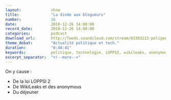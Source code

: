```yaml
---
layout:             show
title:              "La dinde aux blogueurs"
number:             16
date:               2010-12-26 14:00:00
record_date:        2010-12-26 14:00:00
categories:         podcast
download_url:       http://feeds.soundcloud.com/stream/83383213-poligeek-poligeek16.mp3
theme_debat:        "Actualité politique et tech."
duration:           "0:48:41"
keywords:           politique, technologie, LOPPSI, wikileaks, anonymous
excerpt_separator:  "<!--more-->"
---
```



On y cause :

- De la loi LOPPSI 2
- De WikiLeaks et des anonymous
- Du déjeuner
